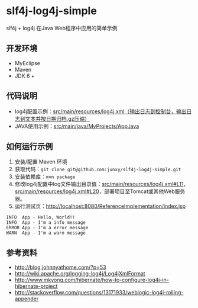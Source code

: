 slf4j-log4j-simple
==================

slf4j + log4j 在Java Web程序中应用的简单示例


开发环境
-------
* MyEclipse
* Maven
* JDK 6 +

代码说明
--------

* log4j配置示例：[src/main/resources/log4j.xml（输出日志到控制台，输出日志到文本并按日期归档.gz压缩）](src/main/resources/log4j.xml)
* JAVA使用示例：[src/main/java/MyProjects/App.java](src/main/java/MyProjects/App.java)


如何运行示例
----------
1. 安装/配置 Maven 环境
2. 获取代码：`git clone git@github.com:junxy/slf4j-log4j-simple.git`
3. 安装依赖库：`mvn package`
4. 修改log4j配置中log文件输出目录值：[src/main/resources/log4j.xml#L11](src/main/resources/log4j.xml#L11)，[src/main/resources/log4j.xml#L20](src/main/resources/log4j.xml#L20)，部署项目至Tomcat或其他Web服务器。
5. 运行测试页：<http://localhost:8080/ReferenceImplementation/index.jsp> 

```
INFO  App - Hello, World!!
INFO  App - I'm a info message
ERROR App - I'm a error message
WARN  App - I'm a warn message
```

参考资料
--------
* <http://blog.johnnyathome.com/?p=53>
* <http://wiki.apache.org/logging-log4j/Log4jXmlFormat>
* <http://www.mkyong.com/hibernate/how-to-configure-log4j-in-hibernate-project>
* <http://stackoverflow.com/questions/13171933/weblogic-log4j-rolling-appender>
